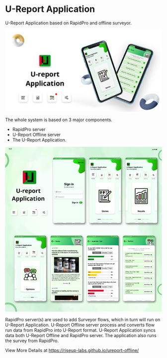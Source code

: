 # U-Report Application
U-Report Application based on RapidPro and offline surveyor.

![Thumbnail](thumbnail.png)

The whole system is based on 3 major components. 
* RapidPro server
* U-Report Offline server
* The U-Report Application. 

![Screenshot](screenshot.png)

RapidPro server(s) are used to add Surveyor flows, which in turn will run on U-Report Application. U-Report Offline server process and converts flow run data from RapidPro into U-Report format. U-Report Application syncs data both U-Report Offline and RapidPro server. The application also runs the survey from RapidPro.

View More Details at https://riseup-labs.github.io/ureport-offline/